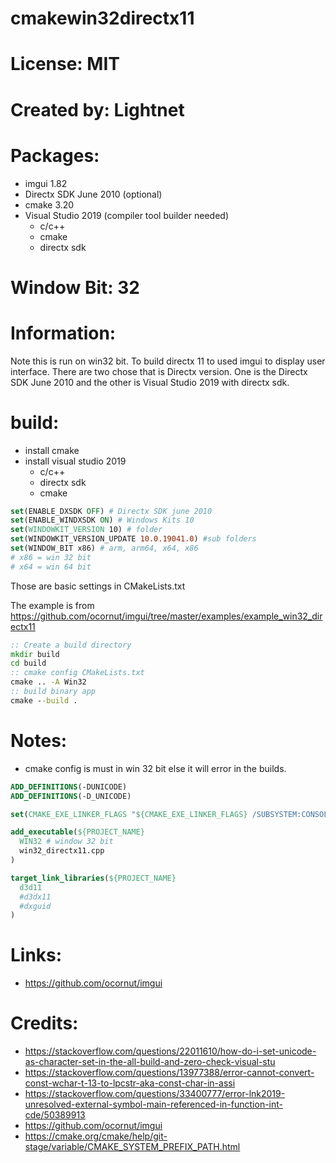 # cmakewin32directx11

# License: MIT

# Created by: Lightnet

# Packages:
 * imgui 1.82
 * Directx SDK June 2010 (optional)
 * cmake 3.20
 * Visual Studio 2019 (compiler tool builder needed)
    * c/c++
    * cmake
    * directx sdk


# Window Bit: 32

# Information:
  Note this is run on win32 bit. To build directx 11 to used imgui to display user interface. There are two chose that is Directx version. One is the Directx SDK June 2010 and the other is Visual Studio 2019 with directx sdk.

# build:
 * install cmake
 * install visual studio 2019
    * c/c++
    * directx sdk
    * cmake
```cmake
set(ENABLE_DXSDK OFF) # Directx SDK june 2010
set(ENABLE_WINDXSDK ON) # Windows Kits 10
set(WINDOWKIT_VERSION 10) # folder
set(WINDOWKIT_VERSION_UPDATE 10.0.19041.0) #sub folders
set(WINDOW_BIT x86) # arm, arm64, x64, x86
# x86 = win 32 bit
# x64 = win 64 bit
```
  Those are basic settings in CMakeLists.txt

  The example is from https://github.com/ocornut/imgui/tree/master/examples/example_win32_directx11
```bat
:: Create a build directory
mkdir build 
cd build
:: cmake config CMakeLists.txt
cmake .. -A Win32
:: build binary app
cmake --build . 
```

# Notes:
 * cmake config is must in win 32 bit else it will error in the builds.

```cmake
ADD_DEFINITIONS(-DUNICODE)
ADD_DEFINITIONS(-D_UNICODE)

set(CMAKE_EXE_LINKER_FLAGS "${CMAKE_EXE_LINKER_FLAGS} /SUBSYSTEM:CONSOLE")

add_executable(${PROJECT_NAME} 
  WIN32 # window 32 bit
  win32_directx11.cpp
)

target_link_libraries(${PROJECT_NAME} 
  d3d11
  #d3dx11
  #dxguid
)
```
# Links:
 * https://github.com/ocornut/imgui

# Credits:
 * https://stackoverflow.com/questions/22011610/how-do-i-set-unicode-as-character-set-in-the-all-build-and-zero-check-visual-stu
 * https://stackoverflow.com/questions/13977388/error-cannot-convert-const-wchar-t-13-to-lpcstr-aka-const-char-in-assi
 * https://stackoverflow.com/questions/33400777/error-lnk2019-unresolved-external-symbol-main-referenced-in-function-int-cde/50389913
 * https://github.com/ocornut/imgui
 * https://cmake.org/cmake/help/git-stage/variable/CMAKE_SYSTEM_PREFIX_PATH.html
